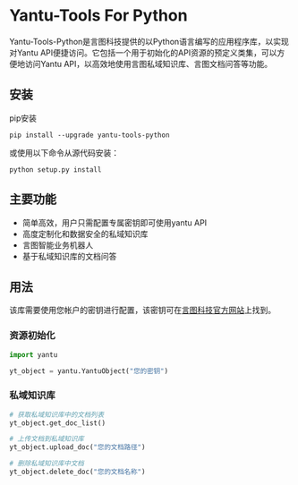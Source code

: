 # Yantu-Tools For Python
Yantu-Tools-Python是言图科技提供的以Python语言编写的应用程序库，以实现对Yantu API便捷访问。它包括一个用于初始化的API资源的预定义类集，可以方便地访问Yantu API，以高效地使用言图私域知识库、言图文档问答等功能。

## 安装
pip安装
```
pip install --upgrade yantu-tools-python
```
或使用以下命令从源代码安装：
```
python setup.py install
```
## 主要功能
* 简单高效，用户只需配置专属密钥即可使用yantu API
* 高度定制化和数据安全的私域知识库
* 言图智能业务机器人
* 基于私域知识库的文档问答

## 用法
该库需要使用您帐户的密钥进行配置，该密钥可在[言图科技官方网站](http://www.yantu-tech.com/)上找到。  
### 资源初始化
```python
import yantu

yt_object = yantu.YantuObject("您的密钥")
```
### 私域知识库
```python
# 获取私域知识库中的文档列表
yt_object.get_doc_list()

# 上传文档到私域知识库
yt_object.upload_doc("您的文档路径")

# 删除私域知识库中文档
yt_object.delete_doc("您的文档名称")
```

### 